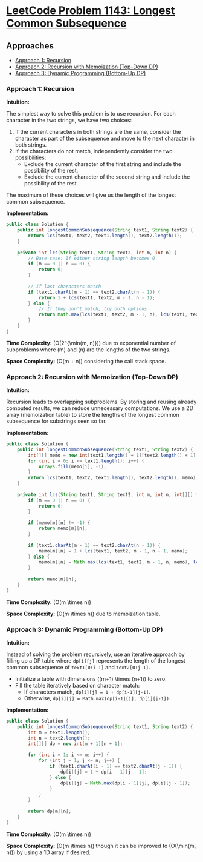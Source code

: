 # [LeetCode Problem 1143: Longest Common Subsequence](https://leetcode.com/problems/longest-common-subsequence/)

## Approaches
- [Approach 1: Recursion](#approach-1-recursion)
- [Approach 2: Recursion with Memoization (Top-Down DP)](#approach-2-recursion-with-memoization-top-down-dp)
- [Approach 3: Dynamic Programming (Bottom-Up DP)](#approach-3-dynamic-programming-bottom-up-dp)

### Approach 1: Recursion

**Intuition:**

The simplest way to solve this problem is to use recursion. For each character in the two strings, we have two choices:

1. If the current characters in both strings are the same, consider the character as part of the subsequence and move to the next character in both strings.
2. If the characters do not match, independently consider the two possibilities:
   - Exclude the current character of the first string and include the possibility of the rest.
   - Exclude the current character of the second string and include the possibility of the rest.
   
The maximum of these choices will give us the length of the longest common subsequence.

**Implementation:**

```java
public class Solution {
    public int longestCommonSubsequence(String text1, String text2) {
        return lcs(text1, text2, text1.length(), text2.length());
    }
    
    private int lcs(String text1, String text2, int m, int n) {
        // Base case: If either string length becomes 0
        if (m == 0 || n == 0) {
            return 0;
        }
        
        // If last characters match
        if (text1.charAt(m - 1) == text2.charAt(n - 1)) {
            return 1 + lcs(text1, text2, m - 1, n - 1);
        } else {
            // If they don't match, try both options
            return Math.max(lcs(text1, text2, m - 1, n), lcs(text1, text2, m, n - 1));
        }
    }
}
```

**Time Complexity:** \(O(2^{\min(m, n)})\) due to exponential number of subproblems where \(m\) and \(n\) are the lengths of the two strings.

**Space Complexity:** \(O(m + n)\) considering the call stack space.

### Approach 2: Recursion with Memoization (Top-Down DP)

**Intuition:**

Recursion leads to overlapping subproblems. By storing and reusing already computed results, we can reduce unnecessary computations. We use a 2D array (memoization table) to store the lengths of the longest common subsequence for substrings seen so far.

**Implementation:**

```java
public class Solution {
    public int longestCommonSubsequence(String text1, String text2) {
        int[][] memo = new int[text1.length() + 1][text2.length() + 1];
        for (int i = 0; i <= text1.length(); i++) {
            Arrays.fill(memo[i], -1);
        }
        return lcs(text1, text2, text1.length(), text2.length(), memo);
    }
    
    private int lcs(String text1, String text2, int m, int n, int[][] memo) {
        if (m == 0 || n == 0) {
            return 0;
        }
        
        if (memo[m][n] != -1) {
            return memo[m][n];
        }
        
        if (text1.charAt(m - 1) == text2.charAt(n - 1)) {
            memo[m][n] = 1 + lcs(text1, text2, m - 1, n - 1, memo);
        } else {
            memo[m][n] = Math.max(lcs(text1, text2, m - 1, n, memo), lcs(text1, text2, m, n - 1, memo));
        }
        
        return memo[m][n];
    }
}
```

**Time Complexity:** \(O(m \times n)\)

**Space Complexity:** \(O(m \times n)\) due to memoization table.

### Approach 3: Dynamic Programming (Bottom-Up DP)

**Intuition:**

Instead of solving the problem recursively, use an iterative approach by filling up a DP table where `dp[i][j]` represents the length of the longest common subsequence of `text1[0:i-1]` and `text2[0:j-1]`. 

- Initialize a table with dimensions \((m+1) \times (n+1)\) to zero.
- Fill the table iteratively based on character match:
  - If characters match, `dp[i][j] = 1 + dp[i-1][j-1]`.
  - Otherwise, `dp[i][j] = Math.max(dp[i-1][j], dp[i][j-1])`.
  
**Implementation:**

```java
public class Solution {
    public int longestCommonSubsequence(String text1, String text2) {
        int m = text1.length();
        int n = text2.length();
        int[][] dp = new int[m + 1][n + 1];
        
        for (int i = 1; i <= m; i++) {
            for (int j = 1; j <= n; j++) {
                if (text1.charAt(i - 1) == text2.charAt(j - 1)) {
                    dp[i][j] = 1 + dp[i - 1][j - 1];
                } else {
                    dp[i][j] = Math.max(dp[i - 1][j], dp[i][j - 1]);
                }
            }
        }
        
        return dp[m][n];
    }
}
```

**Time Complexity:** \(O(m \times n)\)

**Space Complexity:** \(O(m \times n)\) though it can be improved to \(O(\min(m, n))\) by using a 1D array if desired.


